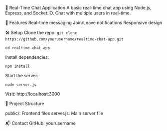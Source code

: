 💬 Real-Time Chat Application
A basic real-time chat app using Node.js, Express, and Socket.IO. Chat with multiple users in real-time.


🚀 Features
Real-time messaging
Join/Leave notifications
Responsive design


🛠️ Setup
Clone the repo:
```git clone https://github.com/yourusername/realtime-chat-app.git```

```cd realtime-chat-app```

Install dependencies:

```npm install```

Start the server:

```node server.js```

Visit: http://localhost:3000


📂 Project Structure

public/: Frontend files
server.js: Main server file

📬 Contact
GitHub: yourusername
